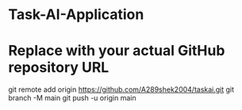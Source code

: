 # Task-AI-Application
# Replace with your actual GitHub repository URL
git remote add origin https://github.com/A289shek2004/taskai.git
git branch -M main
git push -u origin main
